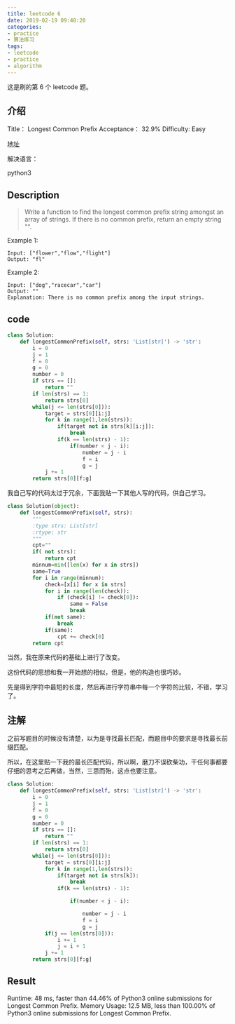 ```yaml
---
title: leetcode 6
date: 2019-02-19 09:40:20
categories:
- practice
- 算法练习
tags:
- leetcode
- practice
- algorithm
---
```

这是刷的第 6 个 leetcode 题。

<!-- more -->

## 介绍

Title：
Longest Common Prefix
Acceptance：
32.9%
Difficulty:
Easy

[地址](https://leetcode.com/problems/longest-common-prefix/)

解决语言：

python3

## Description

>Write a function to find the longest common prefix string amongst an array of strings.
If there is no common prefix, return an empty string "".

Example 1:

	Input: ["flower","flow","flight"]
	Output: "fl"

Example 2:

	Input: ["dog","racecar","car"]
	Output: ""
	Explanation: There is no common prefix among the input strings.

## code

```python
class Solution:
    def longestCommonPrefix(self, strs: 'List[str]') -> 'str':
        i = 0
        j = 1
        f = 0
        g = 0
        number = 0
        if strs == []:
            return ""
        if len(strs) == 1:
            return strs[0]
        while(j <= len(strs[0])):
            target = strs[0][i:j]
            for k in range(1,len(strs)):
                if(target not in strs[k][i:j]):
                    break
                if(k == len(strs) - 1):
                    if(number < j - i):
                        number = j - i
                        f = i
                        g = j
            j += 1
        return strs[0][f:g]		
```

我自己写的代码太过于冗余，下面我贴一下其他人写的代码，供自己学习。

```python
class Solution(object):
    def longestCommonPrefix(self, strs):
        """
        :type strs: List[str]
        :rtype: str
        """
        cpt=""
        if( not strs):
            return cpt
        minnum=min([len(x) for x in strs])
        same=True
        for i in range(minnum):
            check=[x[i] for x in strs]
            for i in range(len(check)):
                if (check[i] != check[0]):
                    same = False
                    break
            if(not same):
                break
            if(same):
                cpt += check[0]
        return cpt	
```

当然，我在原来代码的基础上进行了改变。

这份代码的思想和我一开始想的相似，但是，他的构造也很巧妙。

先是得到字符中最短的长度，然后再进行字符串中每一个字符的比较，不错，学习了。

## 注解

之前写题目的时候没有清楚，以为是寻找最长匹配，而题目中的要求是寻找最长前缀匹配。

所以，在这里贴一下我的最长匹配代码，所以啊，磨刀不误砍柴功，干任何事都要仔细的思考之后再做，当然，三思而殆，这点也要注意。

```python
class Solution:
    def longestCommonPrefix(self, strs: 'List[str]') -> 'str':
        i = 0
        j = 1
        f = 0
        g = 0
        number = 0
        if strs == []:
            return ""
        if len(strs) == 1:
            return strs[0]
        while(j <= len(strs[0])):
            target = strs[0][i:j]
            for k in range(1,len(strs)):
                if(target not in strs[k]):
                    break
                if(k == len(strs) - 1):

                    if(number < j - i):

                        number = j - i
                        f = i
                        g = j
            if(j == len(strs[0])):
                i += 1
                j = i + 1
            j += 1
        return strs[0][f:g]		
```

## Result

Runtime: 48 ms, faster than 44.46% of Python3 online submissions for Longest Common Prefix.
Memory Usage: 12.5 MB, less than 100.00% of Python3 online submissions for Longest Common Prefix.